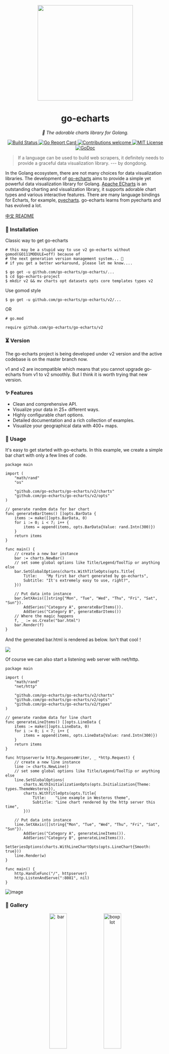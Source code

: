 <p align="center">
	<img src="https://user-images.githubusercontent.com/19553554/52535979-c0d0e680-2d8f-11e9-85c8-2e9f659e7c6f.png" width=300 height=300 />
</p>

<h1 align="center">go-echarts</h1>
<p align="center">
    <em>🎨 The adorable charts library for Golang.</em>
</p>

<p align="center">
    <a href="https://github.com/go-echarts/go-echarts/actions/workflows/ci.yml">
        <img src="https://github.com/go-echarts/go-echarts/actions/workflows/ci.yml/badge.svg" alt="Build Status">
    </a>
    <a href="https://goreportcard.com/report/github.com/go-echarts/go-echarts">
        <img src="https://goreportcard.com/badge/github.com/go-echarts/go-echarts" alt="Go Report Card">
    </a>
	<a href="https://github.com/go-echarts/go-echarts/pulls">
        <img src="https://img.shields.io/badge/contributions-welcome-brightgreen.svg?style=flat" alt="Contributions welcome">
    </a>
    <a href="https://opensource.org/licenses/MIT">
        <img src="https://img.shields.io/badge/License-MIT-brightgreen.svg" alt="MIT License">
    </a>
    <a href="https://pkg.go.dev/github.com/go-echarts/go-echarts/v2">
        <img src="https://godoc.org/github.com/go-echarts/go-echarts?status.svg" alt="GoDoc">
    </a>
</p>

> If a language can be used to build web scrapers, it definitely needs to provide a graceful data visualization library. --- by dongdong.

In the Golang ecosystem, there are not many choices for data visualization libraries. The development of [go-echarts](https://github.com/go-echarts/go-echarts) aims to provide a simple yet powerful data visualization library for Golang. [Apache ECharts](https://echarts.apache.org/) is an outstanding charting and visualization library, it supports adorable chart types and various interactive features. There are many language bindings for Echarts, for example, [pyecharts](https://github.com/pyecharts/pyecharts). go-echarts learns from pyecharts and has evolved a lot.

[中文 README](README_CN.md)

### 🔰 Installation

Classic way to get go-echarts

```shell
# this may be a stupid way to use v2 go-echarts without gomod(GO111MODULE=off) because of
# the next generation version management system... 🐶
# if you get a better workaround, please let me know....

$ go get -u github.com/go-echarts/go-echarts/...
$ cd $go-echarts-project
$ mkdir v2 && mv charts opt datasets opts core templates types v2
```

Use gomod style

```shell
$ go get -u github.com/go-echarts/go-echarts/v2/...
```

OR

```shell
# go.mod

require github.com/go-echarts/go-echarts/v2
```

### ⏳ Version

The go-echarts project is being developed under v2 version and the active codebase is on the master branch now.

v1 and v2 are incompatible which means that you cannot upgrade go-echarts from v1 to v2 smoothly. But I think it is worth trying that new version.

### ✨ Features

* Clean and comprehensive API.
* Visualize your data in 25+ different ways.
* Highly configurable chart options.
* Detailed documentation and a rich collection of examples.
* Visualize your geographical data with 400+ maps.

### 📝 Usage

It's easy to get started with go-echarts. In this example, we create a simple bar chart with only a few lines of code.

```golang
package main

import (
	"math/rand"
	"os"

	"github.com/go-echarts/go-echarts/v2/charts"
	"github.com/go-echarts/go-echarts/v2/opts"
)

// generate random data for bar chart
func generateBarItems() []opts.BarData {
	items := make([]opts.BarData, 0)
	for i := 0; i < 7; i++ {
		items = append(items, opts.BarData{Value: rand.Intn(300)})
	}
	return items
}

func main() {
	// create a new bar instance
	bar := charts.NewBar()
	// set some global options like Title/Legend/ToolTip or anything else
	bar.SetGlobalOptions(charts.WithTitleOpts(opts.Title{
		Title:    "My first bar chart generated by go-echarts",
		Subtitle: "It's extremely easy to use, right?",
	}))

	// Put data into instance
	bar.SetXAxis([]string{"Mon", "Tue", "Wed", "Thu", "Fri", "Sat", "Sun"}).
		AddSeries("Category A", generateBarItems()).
		AddSeries("Category B", generateBarItems())
	// Where the magic happens
	f, _ := os.Create("bar.html")
	bar.Render(f)
}
```

And the generated bar.html is rendered as below. Isn't that cool！

![](https://user-images.githubusercontent.com/19553554/98435974-5094f780-2112-11eb-81f6-b31d68f4d535.png)

Of course we can also start a listening web server with net/http.

```golang
package main

import (
	"math/rand"
	"net/http"

	"github.com/go-echarts/go-echarts/v2/charts"
	"github.com/go-echarts/go-echarts/v2/opts"
	"github.com/go-echarts/go-echarts/v2/types"
)

// generate random data for line chart
func generateLineItems() []opts.LineData {
	items := make([]opts.LineData, 0)
	for i := 0; i < 7; i++ {
		items = append(items, opts.LineData{Value: rand.Intn(300)})
	}
	return items
}

func httpserver(w http.ResponseWriter, _ *http.Request) {
	// create a new line instance
	line := charts.NewLine()
	// set some global options like Title/Legend/ToolTip or anything else
	line.SetGlobalOptions(
		charts.WithInitializationOpts(opts.Initialization{Theme: types.ThemeWesteros}),
		charts.WithTitleOpts(opts.Title{
			Title:    "Line example in Westeros theme",
			Subtitle: "Line chart rendered by the http server this time",
		}))

	// Put data into instance
	line.SetXAxis([]string{"Mon", "Tue", "Wed", "Thu", "Fri", "Sat", "Sun"}).
		AddSeries("Category A", generateLineItems()).
		AddSeries("Category B", generateLineItems()).
		SetSeriesOptions(charts.WithLineChartOpts(opts.LineChart{Smooth: true}))
	line.Render(w)
}

func main() {
	http.HandleFunc("/", httpserver)
	http.ListenAndServe(":8081", nil)
}
```

![image](https://user-images.githubusercontent.com/19553554/98436642-044cb600-2118-11eb-9f35-784948a92cb5.png)


### 🔖 Gallery

<div align="center">
<img src="https://user-images.githubusercontent.com/19553554/52197440-843a5200-289a-11e9-8601-3ce8d945b04a.gif" width="33%" alt="bar"/>
<img src="https://user-images.githubusercontent.com/19553554/52360729-ad640980-2a77-11e9-84e2-feff7e11aea5.gif" width="33%" alt="boxplot"/>
<img src="https://user-images.githubusercontent.com/19553554/52535290-4b611800-2d87-11e9-8bf2-b43a54a3bda8.png" width="33%" alt="effectScatter"/>
<img src="https://user-images.githubusercontent.com/19553554/52332816-ac5eb800-2a36-11e9-8227-3538976f447d.gif" width="33%" alt="funnel"/>
<img src="https://user-images.githubusercontent.com/19553554/52332988-0b243180-2a37-11e9-9db8-eb6b8c86a0de.png" width="33%" alt="gague"/>
<img src="https://user-images.githubusercontent.com/19553554/52344575-133f9980-2a56-11e9-93e0-568e484936ce.gif" width="33%" alt="geo"/>
<img src="https://user-images.githubusercontent.com/19553554/52727805-f7f20280-2ff0-11e9-91ab-cd99848e3127.gif" width="33%" alt="graph"/>
<img src="https://user-images.githubusercontent.com/19553554/52345115-6534ef00-2a57-11e9-80cd-9cbfed252139.gif" width="33%" alt="heatmap"/>
<img src="https://user-images.githubusercontent.com/19553554/52345490-4a16af00-2a58-11e9-9b43-7bbc86aa05b6.gif" width="33%" alt="kline"/>
<img src="https://user-images.githubusercontent.com/19553554/52346064-b7770f80-2a59-11e9-9e03-6dae3a8c637d.gif" width="33%" alt="line"/>
<img src="https://user-images.githubusercontent.com/19553554/52347117-248ba480-2a5c-11e9-8402-5a94054dca50.gif" width="33%" alt="liquid"/>
<img src="https://user-images.githubusercontent.com/19553554/52347915-0a52c600-2a5e-11e9-8039-41268238576c.gif" width="33%" alt="map"/>
<img src="https://user-images.githubusercontent.com/19553554/52535013-e48e2f80-2d83-11e9-8886-ac0d2122d6af.png" width="33%" alt="parallel"/>
<img src="https://user-images.githubusercontent.com/19553554/52348202-bb596080-2a5e-11e9-84a7-60732be0743a.gif" width="33%" alt="pie"/>
<img src="https://user-images.githubusercontent.com/19553554/52533994-932b7380-2d76-11e9-93b4-0de3132eb941.gif" width="33%" alt="radar"/>
<img src="https://user-images.githubusercontent.com/19553554/52348431-420e3d80-2a5f-11e9-8cab-7b415592dc77.gif" width="33%" alt="scatter"/>
<img src="https://user-images.githubusercontent.com/19553554/52348737-01fb8a80-2a60-11e9-94ac-dacbd7b58811.png" width="33%" alt="wordCloud"/>
<img src="https://user-images.githubusercontent.com/19553554/52433989-4f075b80-2b49-11e9-9979-ef32c2d17c96.gif" width="33%" alt="bar3D"/>
<img src="https://user-images.githubusercontent.com/19553554/52464826-4baab900-2bb7-11e9-8299-776f5ee43670.gif" width="33%" alt="line3D"/>
<img src="https://user-images.githubusercontent.com/19553554/52802261-8d0cfe00-30ba-11e9-8ae7-ae0773770a59.gif" width="33%" alt="sankey"/>
<img src="https://user-images.githubusercontent.com/19553554/52464647-aee81b80-2bb6-11e9-864e-c544392e523a.gif" width="33%" alt="scatter3D"/>
<img src="https://user-images.githubusercontent.com/19553554/52465183-a55fb300-2bb8-11e9-8c10-4519c4e3f758.gif" width="33%" alt="surface3D"/>
<img src="https://user-images.githubusercontent.com/19553554/52798246-7ebae400-30b2-11e9-8489-6c10339c3429.gif" width="33%" alt="themeRiver"/>
<img src="https://user-images.githubusercontent.com/19553554/52349544-c2ce3900-2a61-11e9-82af-28aaaaae0d67.gif" width="33%" alt="overlap"/>
</div>

For more information, please refer to [go-echarts/examples](https://github.com/go-echarts/examples) and the [GoDoc](https://pkg.go.dev/github.com/go-echarts/go-echarts/v2).

### 💡 Contributing

go-echarts is an open source project and built on the top of other open-source projects, hence we are always very happy to have contributions, whether for typo fix, bug fix or big new features. Please do not ever hesitate to ask a question or send a pull request.

We strongly value documentation and integration with other projects so we are very glad to accept improvements for these aspects.

### 😉 Authors

Code with ❤️ by [chenjiandongx](https://github.com/chenjiandongx) / [Koooooo-7](https://github.com/Koooooo-7) and lovely [contributors](https://github.com/go-echarts/go-echarts/graphs/contributors)

### 📃 License

MIT [©chenjiandongx](https://github.com/chenjiandongx)
